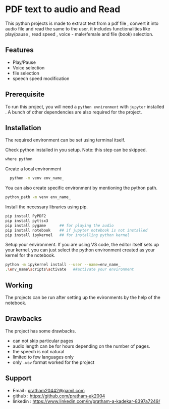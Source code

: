 
# PDF text to audio and Read

This python projects is made to extract text from a pdf file , convert it into audio file and read the same to the user. it includes functionalities like play/pause , read speed , voice - male/female and file (book) selection.

## Features

- Play/Pause
- Voice selection
- file selection
- speech speed modification


## Prerequisite

To run this project, you will need a `python evnironment` with `jupyter` installed . A bunch of other dependencies are also required for the project.



## Installation

The required environment can be set using terminal itself. 

Check python installed in you setup.
Note: this step can be skipped.

```bash
where python
```

Create a local environment

```bash
  python -m venv env_name_
```
You can also create specific environment by mentioning the python path.

```bash
python_path -m venv env_name_
```

Install the necessary libraries using pip.

```bash
pip install PyPDF2
pip install pyttsx3
pip install pygame      ## for playing the audio
pip install notebook    ## if jupyter notebook is not installed
pip install ipykernel   ## for installing python kernel
```

Setup your environment. If you are using VS code, the editor itself sets up your kernel. you can just select the python environment created as your kernel for the notebook.

```bash
python -m ipykernel install --user --name=env_name_
.\env_name\scripts\activate   ##activate your environment
```


## Working

The projects can be run after setting up the evironments by the help of the notebook.



## Drawbacks

The project has some drawbacks.

- can not skip particular pages
- audio length can be for hours depending on the number of pages.
- the speech is not natural
- limited to few languages only
- only `.wav` format worked for the project



## Support

- Email : pratham20442@gamil.com 
- github : https://github.com/pratham-ak2004
- linkedin : https://www.linkedin.com/in/pratham-a-kadekar-8397a7249/
